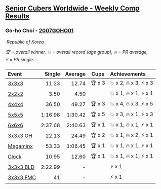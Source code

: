 <style>table {white-space: nowrap;}</style>
<link rel="stylesheet" type="text/css" href="/scw-comp/css/flags.css" />

## [Senior Cubers Worldwide - Weekly Comp Results](/scw-comp/results/)
### Go-ho Choi - [2007GOHO01](https://www.worldcubeassociation.org/persons/2007GOHO01)

<i class="flag flag-KR" />&nbsp;Republic of Korea

<span style="white-space: nowrap;">🏆 = overall winner</span>, <span style="white-space: nowrap;">💥 = overall record (age group)</span>, <span style="white-space: nowrap;">🔥 = PR average</span>, <span style="white-space: nowrap;">⚡ = PR single</span>.

| Event | Single | Average | Cups | Achievements|
| :-- | --: | --: | :--: | :-- |
| [3x3x3](333.md) | 11.23 | 12.74 | 🏆 x 3 | 💥 x 2, 🔥 x 3, ⚡ x 3 |
| [2x2x2](222.md) | 3.50 | 4.50 |  | 💥 x 1, 🔥 x 1, ⚡ x 1 |
| [4x4x4](444.md) | 36.50 | 49.27 | 🏆 x 3 | 💥 x 4, 🔥 x 3, ⚡ x 5 |
| [5x5x5](555.md) | 1:16.98 | 1:30.42 | 🏆 x 5 | 💥 x 3, 🔥 x 1, ⚡ x 3 |
| [6x6x6](666.md) | 2:37.68 | 2:40.63 | 🏆 x 1 | 💥 x 1, 🔥 x 1, ⚡ x 1 |
| [3x3x3 OH](333oh.md) | 22.13 | 24.49 | 🏆 x 2 | 💥 x 1, 🔥 x 2, ⚡ x 1 |
| [Megaminx](minx.md) | 53.33 | 1:06.45 | 🏆 x 1 | 💥 x 1, 🔥 x 1, ⚡ x 1 |
| [Clock](clock.md) | 10.95 | 12.60 | 🏆 x 1 | 💥 x 1, 🔥 x 1, ⚡ x 1 |
| [3x3x3 BLD](333bf.md) | 2:22.99 | - |  | ⚡ x 1 |
| [3x3x3 FMC](333fm.md) | 41 | - |  | ⚡ x 1 |

<!-- Global site tag (gtag.js) - Google Analytics -->
<script async src="https://www.googletagmanager.com/gtag/js?id=UA-86348435-3"></script>
<script>window.dataLayer = window.dataLayer || []; function gtag() {dataLayer.push(arguments);} gtag('js', new Date()); gtag('config', 'UA-86348435-3');</script>
